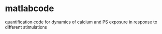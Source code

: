 # matlabcode
quantification code for dynamics of calcium and PS exposure in response to different stimulations
